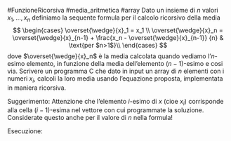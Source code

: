 #FunzioneRicorsiva #media_aritmetica #array 
Dato un insieme di $n$ valori $x_1, . . . , x_n$ definiamo la sequente formula per il calcolo ricorsivo della media
$$
	\begin{cases}
	  \overset{\wedge}{x}_1 = x_1 \\
	  \overset{\wedge}{x}_n = \overset{\wedge}{x}_{n-1} + \frac{x_n - \overset{\wedge}{x}_{n-1}} {n} & \text{per $n>1$}\\
	\end{cases}
$$
dove $\overset{\wedge}{x}_n$ è la media calcolata quando vediamo l’$n$-esimo elemento, in funzione della media dell’elemento $(n − 1)$-esimo e cosi via.
Scrivere un programma C che dato in input un array di $n$ elementi con i numeri $x_i$, calcoli la loro media usando l’equazione proposta, implementata in maniera ricorsiva.

Suggerimento: Attenzione che l’elemento $i$-esimo di $x$ (cioe $x_i$) corrisponde alla cella $(i − 1)$-esima nel vettore con cui programmate la soluzione. Considerate questo anche per il valore di $n$ nella formula!

Esecuzione:
```c

```